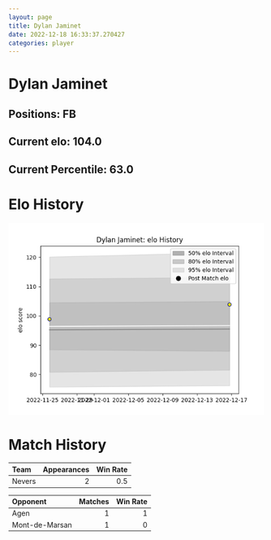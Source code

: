 ```yaml
---  
layout: page  
title: Dylan Jaminet  
date: 2022-12-18 16:33:37.270427  
categories: player  
---
```

# Dylan Jaminet

## Positions: FB

## Current elo: 104.0

## Current Percentile: 63.0

# Elo History


![elo history](history_DylanJaminet.png)
# Match History


| Team   |   Appearances |   Win Rate |
|:-------|--------------:|-----------:|
| Nevers |             2 |        0.5 |

| Opponent       |   Matches |   Win Rate |
|:---------------|----------:|-----------:|
| Agen           |         1 |          1 |
| Mont-de-Marsan |         1 |          0 |